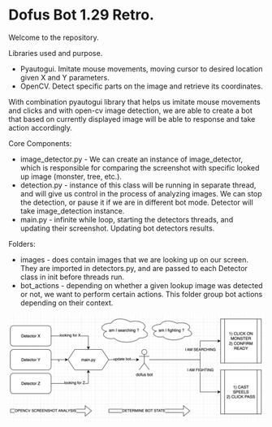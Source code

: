 # Dofus Bot 1.29 Retro.

Welcome to the repository.

Libraries used and purpose.

- Pyautogui. Imitate mouse movements, moving cursor to desired location given X and Y parameters.
- OpenCV. Detect specific parts on the image and retrieve its coordinates.

With combination pyautogui library that helps us imitate mouse movements and clicks and with open-cv image detection, we are able to create a bot that based on currently displayed image will be able to response and take action accordingly.

Core Components:

- image_detector.py - We can create an instance of image_detector, which is responsible for comparing the screenshot with specific looked up image (monster, tree, etc.).
- detection.py - instance of this class will be running in separate thread, and will give us control in the process of analyzing images. We can stop the detection, or pause it if we are in different bot mode. Detector will take image_detection instance.
- main.py - infinite while loop, starting the detectors threads, and updating their screenshot. Updating bot detectors results.

Folders:

- images - does contain images that we are looking up on our screen. They are imported in detectors.py, and are passed to each Detector class in init before threads run.
- bot_actions - depending on whether a given lookup image was detected or not, we want to perform certain actions. This folder group bot actions depending on their context.

![alt text](https://github.com/Lisciowsky/Dofus-1.29-Bot/blob/main/diagram.png?raw=true)
